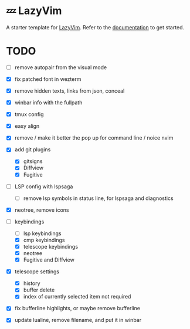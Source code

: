 # 💤 LazyVim

A starter template for [LazyVim](https://github.com/LazyVim/LazyVim).
Refer to the [documentation](https://lazyvim.github.io/installation) to get started.

# TODO
- [ ] remove autopair from the visual mode
- [X] fix patched font in wezterm
- [X] remove hidden texts, links from json, conceal
- [X] winbar info with the fullpath
- [X] tmux config
- [X] easy align
- [X] remove / make it better the pop up for command line / noice nvim
- [X] add git plugins
  - [X] gitsigns
  - [X] Diffview
  - [X] Fugitive
- [ ] LSP config with lspsaga
  - [ ] remove lsp symbols in status line, for lspsaga and diagnostics
- [X] neotree, remove icons
- [ ] keybindings
  - [ ] lsp keybindings
  - [X] cmp keybindings
  - [X] telescope keybindings
  - [X] neotree
  - [X] Fugitive and Diffview
- [X] telescope settings
  - [X] history
  - [X] buffer delete
  - [X] index of currently selected item not required
- [X] fix bufferline highlights, or maybe remove bufferline
- [X] update lualine, remove filename, and put it in winbar


